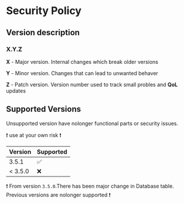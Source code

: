 # Security Policy

## Version description

### X.Y.Z

**X** - Major version. Internal changes which break older versions

**Y** - Minor version. Changes that can lead to unwanted behaver

**Z** - Patch version. Version number used to track small probles and **QoL** updates

## Supported Versions

Unsupported version have nolonger functional parts or security issues.

:exclamation: use at your own risk :exclamation:

| Version | Supported          |
| ------- | ------------------ |
| 3.5.1 | :white_check_mark:   |
| < 3.5.0 | :x:                |

:exclamation: From version `3.5.0`.There has been major change in Database table. Previous versions are nolonger supported :exclamation:

